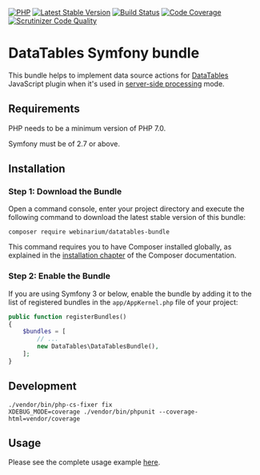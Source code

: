 [![PHP](https://img.shields.io/badge/PHP-7.0%2B-blue.svg)](https://secure.php.net/migration70)
[![Latest Stable Version](https://poser.pugx.org/webinarium/datatables-bundle/v/stable)](https://packagist.org/packages/webinarium/datatables-bundle)
[![Build Status](https://travis-ci.com/webinarium/DataTablesBundle.svg?branch=master)](https://travis-ci.com/github/webinarium/DataTablesBundle)
[![Code Coverage](https://scrutinizer-ci.com/g/webinarium/DataTablesBundle/badges/coverage.png?b=master)](https://scrutinizer-ci.com/g/webinarium/DataTablesBundle/?branch=master)
[![Scrutinizer Code Quality](https://scrutinizer-ci.com/g/webinarium/DataTablesBundle/badges/quality-score.png?b=master)](https://scrutinizer-ci.com/g/webinarium/DataTablesBundle/?branch=master)

# DataTables Symfony bundle

This bundle helps to implement data source actions for [DataTables](http://www.datatables.net/) JavaScript plugin when it's used in [server-side processing](http://www.datatables.net/manual/server-side) mode.

## Requirements

PHP needs to be a minimum version of PHP 7.0.

Symfony must be of 2.7 or above.

## Installation

### Step 1: Download the Bundle

Open a command console, enter your project directory and execute the following command to download the latest stable version of this bundle:

```console
composer require webinarium/datatables-bundle
```

This command requires you to have Composer installed globally, as explained in the [installation chapter](https://getcomposer.org/doc/00-intro.md) of the Composer documentation.

### Step 2: Enable the Bundle

If you are using Symfony 3 or below, enable the bundle by adding it to the list of registered bundles in the `app/AppKernel.php` file of your project:

```php
public function registerBundles()
{
    $bundles = [
        // ...
        new DataTables\DataTablesBundle(),
    ];
}
```

## Development

```console
./vendor/bin/php-cs-fixer fix
XDEBUG_MODE=coverage ./vendor/bin/phpunit --coverage-html=vendor/coverage
```

## Usage

Please see the complete usage example [here](../../wiki).

